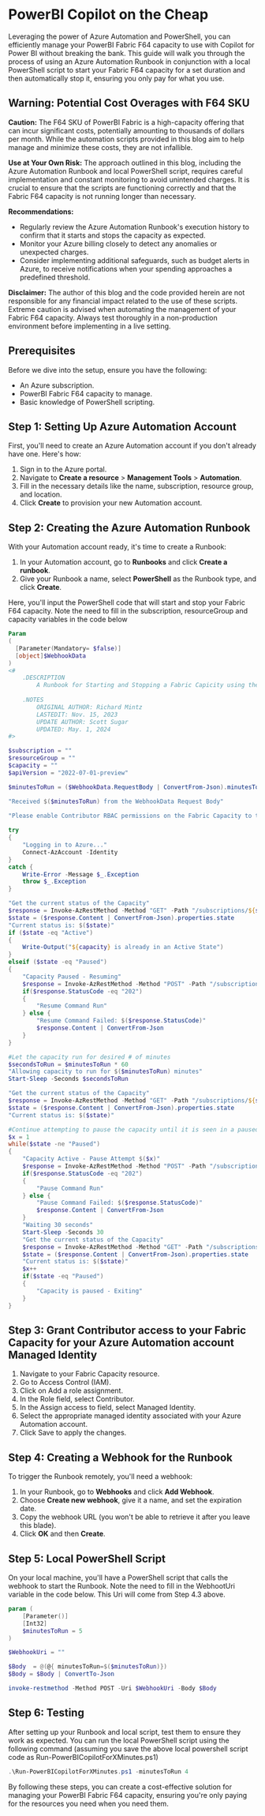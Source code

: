 # PowerBI Copilot on the Cheap

Leveraging the power of Azure Automation and PowerShell, you can efficiently manage your PowerBI Fabric F64 capacity to use with Copilot for Power BI without breaking the bank. This guide will walk you through the process of using an Azure Automation Runbook in conjunction with a local PowerShell script to start your Fabric F64 capacity for a set duration and then automatically stop it, ensuring you only pay for what you use.

## Warning: Potential Cost Overages with F64 SKU

**Caution:** The F64 SKU of PowerBI Fabric is a high-capacity offering that can incur significant costs, potentially amounting to thousands of dollars per month. While the automation scripts provided in this blog aim to help manage and minimize these costs, they are not infallible.

**Use at Your Own Risk:** The approach outlined in this blog, including the Azure Automation Runbook and local PowerShell script, requires careful implementation and constant monitoring to avoid unintended charges. It is crucial to ensure that the scripts are functioning correctly and that the Fabric F64 capacity is not running longer than necessary.

**Recommendations:**
- Regularly review the Azure Automation Runbook's execution history to confirm that it starts and stops the capacity as expected.
- Monitor your Azure billing closely to detect any anomalies or unexpected charges.
- Consider implementing additional safeguards, such as budget alerts in Azure, to receive notifications when your spending approaches a predefined threshold.

**Disclaimer:** The author of this blog and the code provided herein are not responsible for any financial impact related to the use of these scripts. Extreme caution is advised when automating the management of your Fabric F64 capacity. Always test thoroughly in a non-production environment before implementing in a live setting.

## Prerequisites
Before we dive into the setup, ensure you have the following:
- An Azure subscription.
- PowerBI Fabric F64 capacity to manage.
- Basic knowledge of PowerShell scripting.

## Step 1: Setting Up Azure Automation Account
First, you'll need to create an Azure Automation account if you don't already have one. Here's how:
1. Sign in to the Azure portal.
2. Navigate to **Create a resource** > **Management Tools** > **Automation**.
3. Fill in the necessary details like the name, subscription, resource group, and location.
4. Click **Create** to provision your new Automation account.

## Step 2: Creating the Azure Automation Runbook
With your Automation account ready, it's time to create a Runbook:
1. In your Automation account, go to **Runbooks** and click **Create a runbook**.
2. Give your Runbook a name, select **PowerShell** as the Runbook type, and click **Create**.

Here, you'll input the PowerShell code that will start and stop your Fabric F64 capacity.  Note the need to fill in the subscription, resourceGroup and capacity variables in the code below

```powershell
Param
(
  [Parameter(Mandatory= $false)]
  [object]$WebhookData
)
<#
    .DESCRIPTION
        A Runbook for Starting and Stopping a Fabric Capicity using the Managed Identity
 
    .NOTES
        ORIGINAL AUTHOR: Richard Mintz
        LASTEDIT: Nov. 15, 2023
        UPDATE AUTHOR: Scott Sugar
        UPDATED: May. 1, 2024
#>

$subscription = ""
$resourceGroup = ""
$capacity = ""
$apiVersion = "2022-07-01-preview"

$minutesToRun = ($WebhookData.RequestBody | ConvertFrom-Json).minutesToRun

"Received $($minutesToRun) from the WebhookData Request Body"

"Please enable Contributor RBAC permissions on the Fabric Capacity to the system identity of this automation account. Otherwise, the runbook will not be successful"
 
try
{
    "Logging in to Azure..."
    Connect-AzAccount -Identity
}
catch {
    Write-Error -Message $_.Exception
    throw $_.Exception
}

"Get the current status of the Capacity"
$response = Invoke-AzRestMethod -Method "GET" -Path "/subscriptions/${subscription}/resourceGroups/${resourceGroup}/providers/Microsoft.Fabric/capacities/${capacity}?api-version=${apiVersion}"
$state = ($response.Content | ConvertFrom-Json).properties.state
"Current status is: $($state)"
if ($state -eq "Active")
{
    Write-Output("${capacity} is already in an Active State")
}
elseif ($state -eq "Paused")
{
    "Capacity Paused - Resuming"
    $response = Invoke-AzRestMethod -Method "POST" -Path "/subscriptions/${subscription}/resourceGroups/${resourceGroup}/providers/Microsoft.Fabric/capacities/${capacity}/resume?api-version=${apiVersion}"
    if($response.StatusCode -eq "202")
    {
        "Resume Command Run"
    } else {
        "Resume Command Failed: $($response.StatusCode)"
        $response.Content | ConvertFrom-Json
    }
}

#Let the capacity run for desired # of minutes
$secondsToRun = $minutesToRun * 60
"Allowing capacity to run for $($minutesToRun) minutes"
Start-Sleep -Seconds $secondsToRun

"Get the current status of the Capacity"
$response = Invoke-AzRestMethod -Method "GET" -Path "/subscriptions/${subscription}/resourceGroups/${resourceGroup}/providers/Microsoft.Fabric/capacities/${capacity}?api-version=${apiVersion}"
$state = ($response.Content | ConvertFrom-Json).properties.state
"Current status is: $($state)"

#Continue attempting to pause the capacity until it is seen in a paused state - wait 30 seconds between attempts.
$x = 1
while($state -ne "Paused")
{
    "Capacity Active - Pause Attempt $($x)"
    $response = Invoke-AzRestMethod -Method "POST" -Path "/subscriptions/${subscription}/resourceGroups/${resourceGroup}/providers/Microsoft.Fabric/capacities/${capacity}/suspend?api-version=${apiVersion}"
    if($response.StatusCode -eq "202")
    {
        "Pause Command Run"
    } else {
        "Pause Command Failed: $($response.StatusCode)"
        $response.Content | ConvertFrom-Json
    }
    "Waiting 30 seconds"
    Start-Sleep -Seconds 30
    "Get the current status of the Capacity"
    $response = Invoke-AzRestMethod -Method "GET" -Path "/subscriptions/${subscription}/resourceGroups/${resourceGroup}/providers/Microsoft.Fabric/capacities/${capacity}?api-version=${apiVersion}"
    $state = ($response.Content | ConvertFrom-Json).properties.state
    "Current status is: $($state)"
    $x++
    if($state -eq "Paused")
    {
        "Capacity is paused - Exiting"
    }
}
```

## Step 3: Grant Contributor access to your Fabric Capacity for your Azure Automation account Managed Identity
1. Navigate to your Fabric Capacity resource.
2. Go to Access Control (IAM).
3. Click on Add a role assignment.
4. In the Role field, select Contributor.
5. In the Assign access to field, select Managed Identity.
6. Select the appropriate managed identity associated with your Azure Automation account.
7. Click Save to apply the changes.

## Step 4: Creating a Webhook for the Runbook
To trigger the Runbook remotely, you'll need a webhook:
1. In your Runbook, go to **Webhooks** and click **Add Webhook**.
2. Choose **Create new webhook**, give it a name, and set the expiration date.
3. Copy the webhook URL (you won't be able to retrieve it after you leave this blade).
4. Click **OK** and then **Create**.

## Step 5: Local PowerShell Script
On your local machine, you'll have a PowerShell script that calls the webhook to start the Runbook.  Note the need to fill in the WebhootUri variable in the code below.  This Uri will come from Step 4.3 above.

```powershell
param (
    [Parameter()]
    [Int32]
    $minutesToRun = 5
)

$WebhookUri = ""

$Body  = @(@{ minutesToRun=$($minutesToRun)})
$Body = $Body | ConvertTo-Json

invoke-restmethod -Method POST -Uri $WebhookUri -Body $Body
```

## Step 6: Testing
After setting up your Runbook and local script, test them to ensure they work as expected.  You can run the local PowerShell script using the following command (assuming you save the above local powershell script code as Run-PowerBICopilotForXMinutes.ps1)

```powershell
.\Run-PowerBICopilotForXMinutes.ps1 -minutesToRun 4
```

By following these steps, you can create a cost-effective solution for managing your PowerBI Fabric F64 capacity, ensuring you're only paying for the resources you need when you need them.
